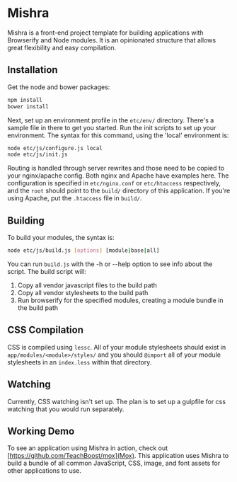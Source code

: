 # Mishra

Mishra is a front-end project template for building applications
with Browserify and Node modules. It is an opinionated structure
that allows great flexibility and easy compilation. 

## Installation

Get the node and bower packages:

```bash
npm install
bower install
```

Next, set up an environment profile in the `etc/env/` directory.
There's a sample file in there to get you started. Run the init
scripts to set up your environment. The syntax for
this command, using the 'local' environment is:

```bash
node etc/js/configure.js local
node etc/js/init.js
```

Routing is handled through server rewrites and those need to be
copied to your nginx/apache config. Both nginx and Apache have
examples here. The configuration is specified in `etc/nginx.conf`
or `etc/htaccess` respectively, and the `root` should point to
the `build/` directory of this application. If you're using Apache,
put the `.htaccess` file in `build/`.

## Building

To build your modules, the syntax is:

```bash
node etc/js/build.js [options] [module|base|all]
```

You can run `build.js` with the -h or --help option to see info
about the script. The build script will:

1. Copy all vendor javascript files to the build path
2. Copy all vendor stylesheets to the build path
3. Run browserify for the specified modules, creating a module
   bundle in the build path

## CSS Compilation

CSS is compiled using `lessc`. All of your module stylesheets
should exist in `app/modules/<module>/styles/` and you should
`@import` all of your module stylesheets in an `index.less` within
that directory.

## Watching

Currently, CSS watching isn't set up. The plan is to set up
a gulpfile for css watching that you would run separately.

## Working Demo

To see an application using Mishra in action, check out
[https://github.com/TeachBoost/mox](Mox). This application uses
Mishra to build a bundle of all common JavaScript, CSS, image,
and font assets for other applications to use.
